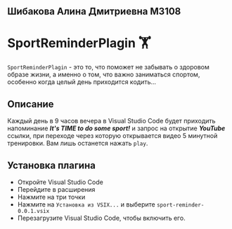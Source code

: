 ## Шибакова Алина Дмитриевна M3108

# SportReminderPlagin :weight_lifting:

`SportReminderPlagin` - это то, что поможет не забывать о здоровом образе жизни, а именно о том, что важно заниматься спортом, особенно когда целый день приходится кодить...

## Описание

Каждый день в 9 часов вечера в Visual Studio Code будет приходить напоминание ***It's TIME to do some sport!*** и запрос на открытие ***YouTube*** ссылки, при переходе через которую открывается видео 5 минутной тренировки. Вам лишь останется нажать `play`.

## Установка плагина

- Откройте Visual Studio Code
- Перейдите в расширения
- Нажмите на три точки
- Нажмите на `Установка из VSIX...` и выберите `sport-reminder-0.0.1.vsix`
- Перезагрузите Visual Studio Code, чтобы включить его.
